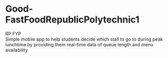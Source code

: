 # Good-FastFoodRepublicPolytechnic1
RP FYP</br>
Simple mobile app to help students decide which stall to go to during peak lunchtime by providing them real-time data of queue length and menu availability

